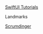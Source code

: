 [SwiftUI Tutorials](https://developer.apple.com/tutorials/swiftui)

Landmarks

[Scrumdinger](https://developer.apple.com/tutorials/app-dev-training/getting-started-with-scrumdinger)
